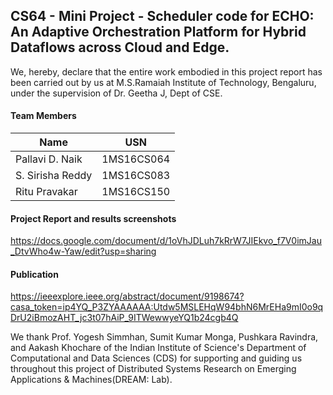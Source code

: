
## CS64 - Mini Project - Scheduler code for ECHO: An Adaptive Orchestration Platform for Hybrid Dataflows across Cloud and Edge.

We, hereby, declare that the entire work embodied in this project report has been carried out by us at M.S.Ramaiah Institute of Technology, Bengaluru, under the supervision of Dr. Geetha J, Dept of CSE. 

#### Team Members

| Name  | USN |
| ------------- | ------------- |
| Pallavi D. Naik  | 1MS16CS064  |
| S. Sirisha Reddy   | 1MS16CS083 |
| Ritu Pravakar  | 1MS16CS150  |

#### Project Report and results screenshots 

https://docs.google.com/document/d/1oVhJDLuh7kRrW7JIEkvo_f7V0imJau_DtvWho4w-Yaw/edit?usp=sharing

#### Publication 

https://ieeexplore.ieee.org/abstract/document/9198674?casa_token=ip4YQ_P3ZYAAAAAA:Utdw5MSLEHqW94bhN6MrEHa9mI0o9qDrU2iBmozAHT_jc3t07hAiP_9ITWewwyeYQ1b24cgb4Q


We thank Prof. Yogesh Simmhan, Sumit Kumar Monga, Pushkara Ravindra, and Aakash Khochare of the Indian Institute of Science's Department of Computational and Data Sciences (CDS) for supporting and guiding us throughout this project of Distributed Systems Research on Emerging Applications & Machines(DREAM: Lab).
